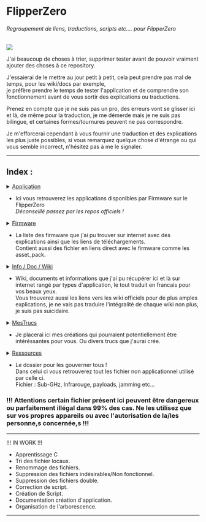# FlipperZero
###### Regroupement de liens, traductions, scripts etc.… pour FlipperZero

![](https://github.com/Miiraak/FlipperZero/blob/main/.asset/flipperZbanner.png)

J'ai beaucoup de choses à trier, supprimer tester avant de pouvoir vraiment ajouter des choses à ce repository.

J'essaierai de le mettre au jour petit à petit, cela peut prendre pas mal de temps, pour les wiki/docs par exemple, <br> je préfère prendre le temps de tester l'application et de comprendre son fonctionnement avant de vous sortir des explications ou traductions.

Prenez en compte que je ne suis pas un pro, des erreurs vont se glisser ici et là, de même pour la traduction, je me démerde mais je ne suis pas bilingue, et certaines formes/tournures peuvent ne pas correspondre.

Je m'efforcerai cependant à vous fournir une traduction et des explications les plus juste possibles, si vous remarquez quelque chose d'étrange ou qui vous semble incorrect, n'hésitez pas à me le signaler.

---

## Index :
<details>
  <summary><a href="Applications">Application</a></summary>

  - [Exemples](https://github.com/Miiraak/FlipperZeroFR/tree/main/Applications/Exemples)
  - [Xtreme-Firmware](https://github.com/Miiraak/FlipperZeroFR/tree/main/Applications/Xtreme-Firmware)

</details> 

- Ici vous retrouverez les applications disponibles par Firmware sur le FlipperZero<br> _Déconseillé passez par les repos officiels !_

<details>
  <summary><a href="Firmware">Firmware</a></summary>

  - [Offical-Flipper-Zero-Firmware](https://github.com/Miiraak/FlipperZeroFR/tree/main/Firmware/Offical-Flipper-Zero-Firmware)
  - [Xtreme-Firmware](https://github.com/Miiraak/FlipperZeroFR/tree/main/Firmware/Xtreme-Firmware)

</details> 

- La liste des firmware que j'ai pu trouver sur internet avec des explications ainsi que les liens de téléchargements.<br>
Contient aussi des fichier en liens direct avec le firmware comme les asset_pack.

<details>
  <summary><a href="Info-Doc-Wiki">Info / Doc / Wiki</a></summary>

  - [Sub-GHz](https://github.com/Miiraak/FlipperZeroFR/tree/main/Info-Doc-Wiki/Sub-GHz)
  - [USB](https://github.com/Miiraak/FlipperZeroFR/tree/main/Info-Doc-Wiki/USB)
  - [JavaScript](https://github.com/Miiraak/FlipperZeroFR/tree/main/Info-Doc-Wiki/JavaScript)

</details> 

- Wiki, documents et informations que j'ai pu récupérer ici et là sur internet rangé par types d'application, le tout traduit en francais pour vos beaux yeux.<br> Vous trouverez aussi les liens vers les wiki officiels pour de plus amples explications, je ne vais pas traduire l'intégralité de chaque wiki non plus, je suis pas suicidaire.

<details>
  <summary><a href="MesTrucs">MesTrucs</a></summary>

  - [BadUSB](https://github.com/Miiraak/FlipperZeroFR/tree/main/MesTrucs/BadUSB)
  - [Script](https://github.com/Miiraak/FlipperZeroFR/tree/main/MesTrucs/Script)

</details> 

- Je placerai ici mes créations qui pourraient potentiellement être intéréssantes pour vous. Ou divers trucs que j'aurai crée.

<details>
  <summary><a href="Ressources">Ressources</a></summary>

  - [Scripts](https://github.com/Miiraak/FlipperZeroFR/tree/main/Ressources/Scripts)
  - [Sub-GHz](https://github.com/Miiraak/FlipperZeroFR/tree/main/Ressources/Sub-ghz)
  - [lfrfid-fuzzer](https://github.com/Miiraak/FlipperZeroFR/tree/main/Ressources/lfrfid-fuzzer)
  - [NFC](https://github.com/Miiraak/FlipperZeroFR/tree/main/Ressources/NFC)

</details> 

- Le dossier pour les gouverner tous !<br> 
Dans celui ci vous retrouverez tout les fichier non applicationnel utilisé par celle ci.<br>
Fichier : Sub-GHz, Infrarouge, payloads, jamming etc...


### !!! Attentions certain fichier présent ici peuvent être dangereux ou parfaitement illégal dans 99% des cas. Ne les utilisez que sur vos propres appareils ou avec l'autorisation de la/les personne,s concernée,s !!!

---
   
!!! IN WORK !!!
- Apprentissage C
- Tri des fichier locaux.
- Renommage des fichiers.
- Suppression des fichiers indésirables/Non fonctionnel.
- Suppression des fichiers double.
- Correction de script.
- Création de Script.
- Documentation création d'application.
- Organisation de l'arborescence.

---
